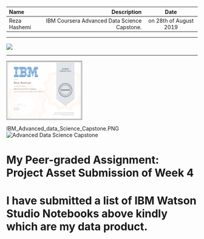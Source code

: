| Name | Description | Date 
| :- |-------------: | :-:
|Reza Hashemi| IBM Coursera Advanced Data Science Capstone.  | on 28th of August 2019 |

---

<a href="https://www.youracclaim.com/badges/cf80ed98-430a-45bc-bb2e-81ef531d0f16/">
    <img src="https://images.youracclaim.com/images/00898a99-7e63-4203-b601-f063ee5f5018/Advanced%2BData%2BScience%2BCapstone.png" width="300" align="center">
</a>

- - - 

<a href="https://www.coursera.org/account/accomplishments/certificate/6TG8JBY9THXK/">
    <img src="IBM_Advanced_data_Science_Capstone.PNG" width="200" align="center">
</a>






IBM_Advanced_data_Science_Capstone.PNG
![Advanced Data Science Capstone](https://www.coursera.org/account/accomplishments/certificate/6TG8JBY9THXK)




# My Peer-graded Assignment: Project Asset Submission of Week 4

# I have submitted a list of IBM Watson Studio Notebooks above kindly which are my data product.
